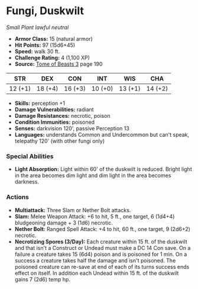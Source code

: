 # Fungi, Duskwilt

*Small* *Plant* *lawful neutral*

- **Armor Class:** 15 (natural armor)
- **Hit Points:** 97 (15d6+45)
- **Speed:** walk 30 ft.
- **Challenge Rating:** 4 (1,100 XP)
- **Source:** [Tome of Beasts 3](https://koboldpress.com/kpstore/product/tome-of-beasts-3-for-5th-edition/) page 190

| STR | DEX | CON | INT | WIS | CHA |
| --- | --- | --- | --- | --- | --- |
| 12 (+1) | 18 (+4) | 16 (+3) | 10 (+0) | 13 (+1) | 14 (+2) |

- **Skills:** perception +1
- **Damage Vulnerabilities:** radiant
- **Damage Resistances:** necrotic, poison
- **Condition Immunities:** poisoned
- **Senses:** darkvision 120', passive Perception 13
- **Languages:** understands Common and Undercommon but can't speak, telepathy 120' (with other fungi only)

### Special Abilities

- **Light Absorption:** Light within 60' of the duskwilt is reduced. Bright light in the area becomes dim light and dim light in the area becomes darkness.

### Actions

- **Multiattack:** Three Slam or Nether Bolt attacks.
- **Slam:** Melee Weapon Attack: +6 to hit, 5 ft., one target, 6 (1d4+4) bludgeoning damage + 3 (1d6) necrotic.
- **Nether Bolt:** Ranged Spell Attack: +4 to hit, 60 ft., one target, 9 (2d6+2) necrotic.
- **Necrotizing Spores (3/Day):** Each creature within 15 ft. of the duskwilt and that isn't a Construct or Undead must make a DC 14 Con save. On a failure a creature takes 15 (6d4) poison and is poisoned for 1 min. On a success a creature takes half the damage and isn't poisoned. The poisoned creature can re-save at end of each of its turns success ends effect on itself. In addition each Undead within 15 ft. of the duskwilt gains 7 (2d6) temp hp.


